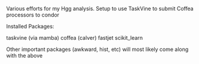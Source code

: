 Various efforts for my Hgg analysis. Setup to use TaskVine to submit Coffea processors to condor

Installed Packages:

taskvine (via mamba)
coffea (calver)
fastjet
scikit_learn

Other important packages (awkward, hist, etc) will most likely come along with the above
